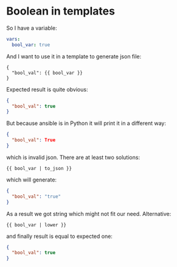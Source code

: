 # Boolean in templates

So I have a variable:

```yaml
vars:
  bool_var: true
```

And I want to use it in a template to generate json file:

```
{
  "bool_val": {{ bool_var }}
}
```

Expected result is quite obvious:

```json
{
  "bool_val": true
}
```

But because ansible is in Python it will print it in a different way:

```json
{
  "bool_val": True
}
```

which is invalid json. There are at least two solutions:

```
{{ bool_var | to_json }}
```

which will generate:

```json
{
  "bool_val": "true"
}
```

As a result we got string which might not fit our need. Alternative:

```
{{ bool_var | lower }}
```

and finally result is equal to expected one:

```json
{
  "bool_val": true
}
```

